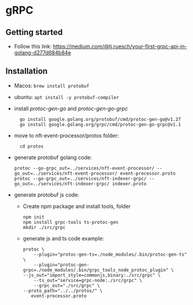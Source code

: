 # gRPC



## Getting started

- Follow this link: https://medium.com/@tj.ruesch/your-first-grpc-api-in-golang-d277d684b84e

## Installation
- Macos:
  ```brew install protobuf```

- ubuntu:
  ```apt install -y protobuf-compiler```

- install _protoc-gen-go_ and _protoc-gen-go-grpc_
  ```
    go install google.golang.org/protobuf/cmd/protoc-gen-go@v1.27
    go install google.golang.org/grpc/cmd/protoc-gen-go-grpc@v1.1
  ```
  
- move to nft-event-processor/protos folder:
  ```
    cd protos
  ```
  
- generate protobuf golang code:
    ```
    protoc --go-grpc_out=../services/nft-event-processor/ --go_out=../services/nft-event-processor/ event-processor.proto
    protoc --go-grpc_out=../services/nft-indexer-grpc/ --go_out=../services/nft-indexer-grpc/ indexer.proto
    ```
  
- generate protobuf js code:
  - Create npm package and install tools, folder
      ```
      npm init
      npm install grpc-tools ts-protoc-gen
      mkdir ./src/grpc
      ```
  - generate js and ts code example:
      ```
      protoc \
          --plugin="protoc-gen-ts=./node_modules/.bin/protoc-gen-ts" \
          --plugin="protoc-gen-grpc=./node_modules/.bin/grpc_tools_node_protoc_plugin" \
	  --js_out="import_style=commonjs,binary:./src/grpc" \
          --ts_out="service=grpc-node:./src/grpc" \
          --grpc_out="./src/grpc" \
	  --proto_path="../../protos/" \
         event-processor.proto
      ```



